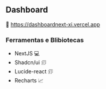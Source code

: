 ## Dashboard
🔗 https://dashboardnext-xi.vercel.app
### Ferramentas e Blibiotecas 

* NextJS 💻
* Shadcn/ui 🗊
* Lucide-react 🗊
* Recharts 📈
